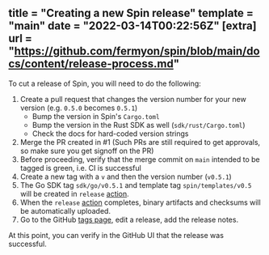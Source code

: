 title = "Creating a new Spin release"
template = "main"
date = "2022-03-14T00:22:56Z"
[extra]
url = "https://github.com/fermyon/spin/blob/main/docs/content/release-process.md"
---

To cut a release of Spin, you will need to do the following:

1. Create a pull request that changes the version number for your new version
   (e.g. `0.5.0` becomes `0.5.1`)
   - Bump the version in Spin's `Cargo.toml`
   - Bump the version in the Rust SDK as well (`sdk/rust/Cargo.toml`)
   - Check the docs for hard-coded version strings
1. Merge the PR created in #1 (Such PRs are still required to get approvals, so
   make sure you get signoff on the PR)
1. Before proceeding, verify that the merge commit on `main` intended to be
   tagged is green, i.e. CI is successful
1. Create a new tag with a `v` and then the version number (`v0.5.1`)
1. The Go SDK tag `sdk/go/v0.5.1` and template tag `spin/templates/v0.5` will be created in `release` [action](https://github.com/fermyon/spin/actions/workflows/release.yaml).
1. When the `release`
   [action](https://github.com/fermyon/spin/actions/workflows/release.yaml)
   completes, binary artifacts and checksums will be automatically uploaded.
1. Go to the GitHub [tags page](https://github.com/fermyon/spin/releases),
   edit a release, add the release notes.

At this point, you can verify in the GitHub UI that the release was successful.
